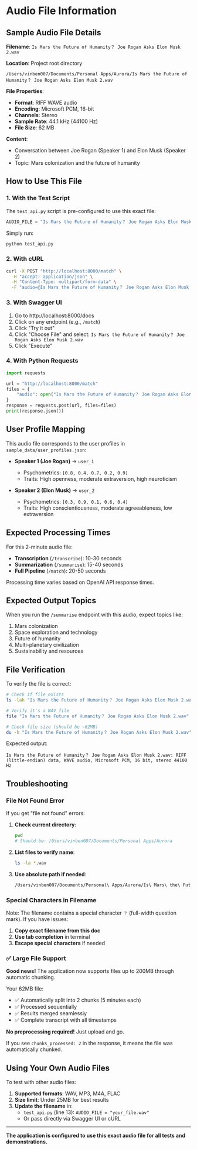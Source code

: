 # Audio File Information

## Sample Audio File Details

**Filename**: `Is Mars the Future of Humanity？ Joe Rogan Asks Elon Musk 2.wav`

**Location**: Project root directory
```
/Users/vinben007/Documents/Personal Apps/Aurora/Is Mars the Future of Humanity？ Joe Rogan Asks Elon Musk 2.wav
```

**File Properties**:
- **Format**: RIFF WAVE audio
- **Encoding**: Microsoft PCM, 16-bit
- **Channels**: Stereo
- **Sample Rate**: 44.1 kHz (44100 Hz)
- **File Size**: 62 MB

**Content**: 
- Conversation between Joe Rogan (Speaker 1) and Elon Musk (Speaker 2)
- Topic: Mars colonization and the future of humanity

## How to Use This File

### 1. With the Test Script
The `test_api.py` script is pre-configured to use this exact file:
```python
AUDIO_FILE = "Is Mars the Future of Humanity？ Joe Rogan Asks Elon Musk 2.wav"
```

Simply run:
```bash
python test_api.py
```

### 2. With cURL
```bash
curl -X POST "http://localhost:8000/match" \
  -H "accept: application/json" \
  -H "Content-Type: multipart/form-data" \
  -F "audio=@Is Mars the Future of Humanity？ Joe Rogan Asks Elon Musk 2.wav"
```

### 3. With Swagger UI
1. Go to http://localhost:8000/docs
2. Click on any endpoint (e.g., `/match`)
3. Click "Try it out"
4. Click "Choose File" and select: `Is Mars the Future of Humanity？ Joe Rogan Asks Elon Musk 2.wav`
5. Click "Execute"

### 4. With Python Requests
```python
import requests

url = "http://localhost:8000/match"
files = {
    "audio": open("Is Mars the Future of Humanity？ Joe Rogan Asks Elon Musk 2.wav", "rb")
}
response = requests.post(url, files=files)
print(response.json())
```

## User Profile Mapping

This audio file corresponds to the user profiles in `sample_data/user_profiles.json`:

- **Speaker 1 (Joe Rogan)** → `user_1`
  - Psychometrics: `[0.8, 0.4, 0.7, 0.2, 0.9]`
  - Traits: High openness, moderate extraversion, high neuroticism

- **Speaker 2 (Elon Musk)** → `user_2`
  - Psychometrics: `[0.3, 0.9, 0.1, 0.6, 0.4]`
  - Traits: High conscientiousness, moderate agreeableness, low extraversion

## Expected Processing Times

For this 2-minute audio file:
- **Transcription** (`/transcribe`): 10-30 seconds
- **Summarization** (`/summarise`): 15-40 seconds
- **Full Pipeline** (`/match`): 20-50 seconds

Processing time varies based on OpenAI API response times.

## Expected Output Topics

When you run the `/summarise` endpoint with this audio, expect topics like:
1. Mars colonization
2. Space exploration and technology
3. Future of humanity
4. Multi-planetary civilization
5. Sustainability and resources

## File Verification

To verify the file is correct:

```bash
# Check if file exists
ls -lah "Is Mars the Future of Humanity？ Joe Rogan Asks Elon Musk 2.wav"

# Verify it's a WAV file
file "Is Mars the Future of Humanity？ Joe Rogan Asks Elon Musk 2.wav"

# Check file size (should be ~62MB)
du -h "Is Mars the Future of Humanity？ Joe Rogan Asks Elon Musk 2.wav"
```

Expected output:
```
Is Mars the Future of Humanity？ Joe Rogan Asks Elon Musk 2.wav: RIFF (little-endian) data, WAVE audio, Microsoft PCM, 16 bit, stereo 44100 Hz
```

## Troubleshooting

### File Not Found Error

If you get "file not found" errors:

1. **Check current directory**:
   ```bash
   pwd
   # Should be: /Users/vinben007/Documents/Personal Apps/Aurora
   ```

2. **List files to verify name**:
   ```bash
   ls -la *.wav
   ```

3. **Use absolute path if needed**:
   ```bash
   /Users/vinben007/Documents/Personal\ Apps/Aurora/Is\ Mars\ the\ Future\ of\ Humanity？\ Joe\ Rogan\ Asks\ Elon\ Musk\ 2.wav
   ```

### Special Characters in Filename

Note: The filename contains a special character `？` (full-width question mark). If you have issues:

1. **Copy exact filename from this doc**
2. **Use tab completion** in terminal
3. **Escape special characters** if needed

### ✅ Large File Support

**Good news!** The application now supports files up to 200MB through automatic chunking.

Your 62MB file:
- ✅ Automatically split into 2 chunks (5 minutes each)
- ✅ Processed sequentially
- ✅ Results merged seamlessly
- ✅ Complete transcript with all timestamps

**No preprocessing required!** Just upload and go.

If you see `chunks_processed: 2` in the response, it means the file was automatically chunked.

## Using Your Own Audio Files

To test with other audio files:

1. **Supported formats**: WAV, MP3, M4A, FLAC
2. **Size limit**: Under 25MB for best results
3. **Update the filename** in:
   - `test_api.py` (line 13): `AUDIO_FILE = "your_file.wav"`
   - Or pass directly via Swagger UI or cURL

---

**The application is configured to use this exact audio file for all tests and demonstrations.**

